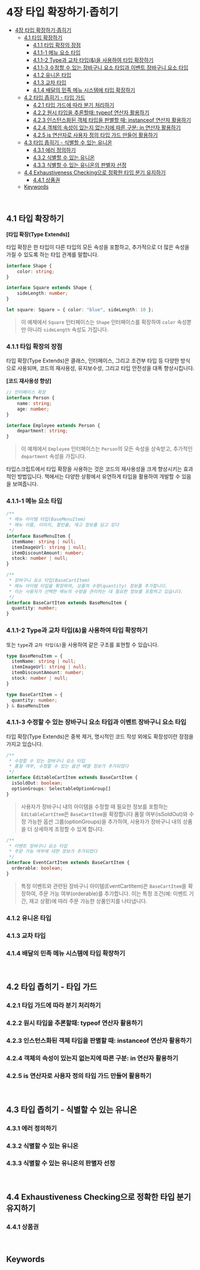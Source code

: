 # 4장 타입 확장하기·좁히기

- [4장 타입 확장하기·좁히기](#4장-타입-확장하기좁히기)
  - [4.1 타입 확장하기](#41-타입-확장하기)
    - [4.1.1 타입 확장의 장점](#411-타입-확장의-장점)
    - [4.1.1-1 메뉴 요소 타입](#411-1-메뉴-요소-타입)
    - [4.1.1-2 Type과 교차 타입(\&)을 사용하여 타입 확장하기](#411-2-type과-교차-타입을-사용하여-타입-확장하기)
    - [4.1.1-3 수정할 수 있는 장바구니 요소 타입과 이벤트 장바구니 요소 타입](#411-3-수정할-수-있는-장바구니-요소-타입과-이벤트-장바구니-요소-타입)
    - [4.1.2 유니온 타입](#412-유니온-타입)
    - [4.1.3 교차 타입](#413-교차-타입)
    - [4.1.4 배달의 민족 메뉴 시스템에 타입 확장하기](#414-배달의-민족-메뉴-시스템에-타입-확장하기)
  - [4.2 타입 좁히기 - 타입 가드](#42-타입-좁히기---타입-가드)
    - [4.2.1 타입 가드에 따라 분기 처리하기](#421-타입-가드에-따라-분기-처리하기)
    - [4.2.2 원시 타입을 추론할때: typeof 연산자 활용하기](#422-원시-타입을-추론할때-typeof-연산자-활용하기)
    - [4.2.3 인스턴스화된 객체 타입을 판별할 때: instanceof 연산자 활용하기](#423-인스턴스화된-객체-타입을-판별할-때-instanceof-연산자-활용하기)
    - [4.2.4 객체의 속성이 있는지 없는지에 따른 구분: in 연산자 활용하기](#424-객체의-속성이-있는지-없는지에-따른-구분-in-연산자-활용하기)
    - [4.2.5 is 연산자로 사용자 정의 타입 가드 만들어 활용하기](#425-is-연산자로-사용자-정의-타입-가드-만들어-활용하기)
  - [4.3 타입 좁히기 - 식별할 수 있는 유니온](#43-타입-좁히기---식별할-수-있는-유니온)
    - [4.3.1 에러 정의하기](#431-에러-정의하기)
    - [4.3.2 식별할 수 있는 유니온](#432-식별할-수-있는-유니온)
    - [4.3.3 식별할 수 있는 유니온의 판별자 선정](#433-식별할-수-있는-유니온의-판별자-선정)
  - [4.4 Exhaustiveness Checking으로 정확한 타입 분기 유지하기](#44-exhaustiveness-checking으로-정확한-타입-분기-유지하기)
    - [4.4.1 상품권](#441-상품권)
  - [Keywords](#keywords)

<br>

## 4.1 타입 확장하기

**[타입 확장(Type Extends)]**

타입 확장은 한 타입이 다른 타입의 모든 속성을 포함하고, 추가적으로 더 많은 속성을 가질 수 있도록 하는 타입 관계를 말합니다.

```typescript
interface Shape {
    color: string;
}

interface Square extends Shape {
    sideLength: number;
}

let square: Square = { color: "blue", sideLength: 10 };
```
> 이 예제에서 `Square` 인터페이스는 `Shape` 인터페이스를 확장하여 `color` 속성뿐만 아니라 `sideLength` 속성도 가집니다.


### 4.1.1 타입 확장의 장점

타입 확장(Type Extends)은 클래스, 인터페이스, 그리고 조건부 타입 등 다양한 방식으로 사용되며, 코드의 재사용성, 유지보수성, 그리고 타입 안전성을 대폭 향상시킵니다.

**[코드 재사용성 향상]**

```typescript
// 인터페이스 확장
interface Person {
    name: string;
    age: number;
}

interface Employee extends Person {
    department: string;
}
```
> 이 예제에서 `Employee` 인터페이스는 `Person`의 모든 속성을 상속받고, 추가적인 `department` 속성을 가집니다.


타입스크립트에서 타입 확장을 사용하는 것은 코드의 재사용성을 크게 향상시키는 효과적인 방법입니다.
책에서는 다양한 상황에서 유연하게 타입을 활용하여 개발할 수 있음을 보여줍니다.

### 4.1.1-1 메뉴 요소 타입

```typescript
/**
 * 메뉴 아이템 타입(BaseMenuItem)
 * 메뉴 이름, 이미지, 할인율, 재고 정보를 담고 있다
 */
interface BaseMenuItem {
  itemName: string | null;
  itemImageUrl: string | null;
  itemDiscountAmount: number;
  stock: number | null;
}

/**
 * 장바구니 요소 타입(BaseCartItem)
 * 메뉴 아이템 타입을 확장하여, 상품의 수량(quantity) 정보를 추가합니다.
 * 이는 사용자가 선택한 메뉴의 수량을 관리하는 데 필요한 정보를 포함하고 있습니다.
 */
interface BaseCartItem extends BaseMenuItem {
  quantity: number; 
}
```

### 4.1.1-2 Type과 교차 타입(&)을 사용하여 타입 확장하기

또는 `type`과 `교차 타입(&)`을 사용하여 같은 구조를 표현할 수 있습니다.

```typescript
type BaseMenuItem = {
  itemName: string | null;
  itemImageUrl: string | null;
  itemDiscountAmount: number;
  stock: number | null;
}

type BaseCartItem = {
  quantity: number;
} & BaseMenuItem
```

### 4.1.1-3 수정할 수 있는 장바구니 요소 타입과 이벤트 장바구니 요소 타입

타입 확장(Type Extends)은 중복 제거, 명시적인 코드 작성 외에도 확장성이란 장점을 가지고 있습니다.

```typescript
/**
 * 수정할 수 있는 장바구니 요소 타입
 * 품절 여부, 수정할 수 있는 옵션 배열 정보가 추가되었다
 */
interface EditableCartItem extends BaseCartItem {
  isSoldOut: boolean;
  optionGroups: SelectableOptionGroup[]
}
```
> 사용자가 장바구니 내의 아이템을 수정할 때 필요한 정보를 포함하는 `EditableCartItem`은 `BaseCartItem`을 확장합니다
> 품절 여부(isSoldOut)와 수정 가능한 옵션 그룹(optionGroups)을 추가하여, 사용자가 장바구니 내의 상품을 더 상세하게 조정할 수 있게 합니다.

```typescript 
/**
 * 이벤트 장바구니 요소 타입
 * 주문 가능 여부에 대한 정보가 추가되었다
 */
interface EventCartItem extends BaseCartItem {
  orderable: boolean;
}
```
> 특정 이벤트와 관련된 장바구니 아이템(EventCartItem)은 `BaseCartItem`을 확장하여, 주문 가능 여부(orderable)를 추가합니다.
> 이는 특정 조건(예: 이벤트 기간, 재고 상황)에 따라 주문 가능한 상품인지를 나타냅니다.


### 4.1.2 유니온 타입

### 4.1.3 교차 타입

### 4.1.4 배달의 민족 메뉴 시스템에 타입 확장하기

<br>

## 4.2 타입 좁히기 - 타입 가드

### 4.2.1 타입 가드에 따라 분기 처리하기

### 4.2.2 원시 타입을 추론할때: typeof 연산자 활용하기

### 4.2.3 인스턴스화된 객체 타입을 판별할 때: instanceof 연산자 활용하기

### 4.2.4 객체의 속성이 있는지 없는지에 따른 구분: in 연산자 활용하기

### 4.2.5 is 연산자로 사용자 정의 타입 가드 만들어 활용하기

<br>

## 4.3 타입 좁히기 - 식별할 수 있는 유니온

### 4.3.1 에러 정의하기

### 4.3.2 식별할 수 있는 유니온

### 4.3.3 식별할 수 있는 유니온의 판별자 선정

<br>

## 4.4 Exhaustiveness Checking으로 정확한 타입 분기 유지하기

### 4.4.1 상품권

<br>

## Keywords
